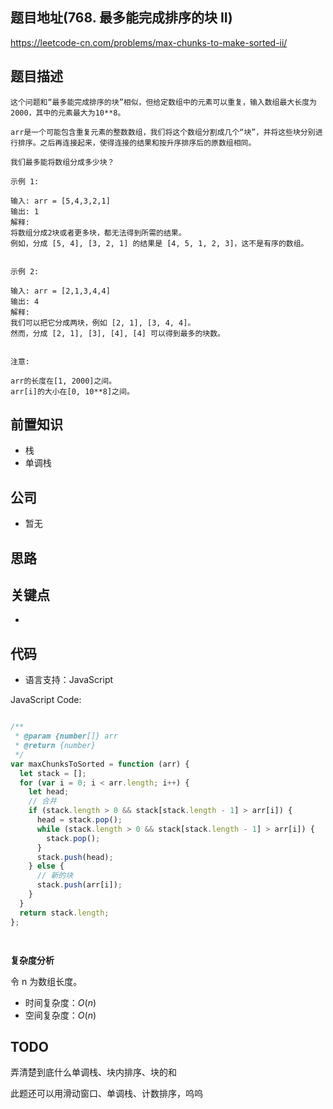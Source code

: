 
## 题目地址(768. 最多能完成排序的块 II)

https://leetcode-cn.com/problems/max-chunks-to-make-sorted-ii/

## 题目描述

```
这个问题和“最多能完成排序的块”相似，但给定数组中的元素可以重复，输入数组最大长度为2000，其中的元素最大为10**8。

arr是一个可能包含重复元素的整数数组，我们将这个数组分割成几个“块”，并将这些块分别进行排序。之后再连接起来，使得连接的结果和按升序排序后的原数组相同。

我们最多能将数组分成多少块？

示例 1:

输入: arr = [5,4,3,2,1]
输出: 1
解释:
将数组分成2块或者更多块，都无法得到所需的结果。
例如，分成 [5, 4], [3, 2, 1] 的结果是 [4, 5, 1, 2, 3]，这不是有序的数组。 


示例 2:

输入: arr = [2,1,3,4,4]
输出: 4
解释:
我们可以把它分成两块，例如 [2, 1], [3, 4, 4]。
然而，分成 [2, 1], [3], [4], [4] 可以得到最多的块数。 


注意:

arr的长度在[1, 2000]之间。
arr[i]的大小在[0, 10**8]之间。
```

## 前置知识

- 栈
- 单调栈

## 公司

- 暂无

## 思路



## 关键点

-  

## 代码

- 语言支持：JavaScript

JavaScript Code:

```javascript

/**
 * @param {number[]} arr
 * @return {number}
 */
var maxChunksToSorted = function (arr) {
  let stack = [];
  for (var i = 0; i < arr.length; i++) {
    let head;
    // 合并
    if (stack.length > 0 && stack[stack.length - 1] > arr[i]) {
      head = stack.pop();
      while (stack.length > 0 && stack[stack.length - 1] > arr[i]) {
        stack.pop();
      }
      stack.push(head);
    } else {
      // 新的块
      stack.push(arr[i]);
    }
  }
  return stack.length;
};




```


**复杂度分析**

令 n 为数组长度。

- 时间复杂度：$O(n)$
- 空间复杂度：$O(n)$


## TODO

弄清楚到底什么单调栈、块内排序、块的和

此题还可以用滑动窗口、单调栈、计数排序，呜呜
